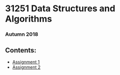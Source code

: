 # 31251 Data Structures and Algorithms
### Autumn 2018

## Contents:

* [Assignment 1](https://github.com/mohitsarchives/31251-data-structures-and-algorithms/tree/main/assignment-1-weighted-graphs)
* [Assignment 2](https://github.com/mohitsarchives/31251-data-structures-and-algorithms/tree/main/assignment-2-weighted-graph-algorithms)